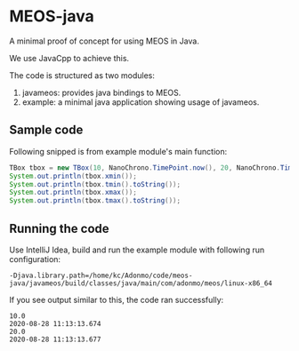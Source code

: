 # MEOS-java

A minimal proof of concept for using MEOS in Java.

We use JavaCpp to achieve this.

The code is structured as two modules:

  1. javameos: provides java bindings to MEOS.
  2. example: a minimal java application showing usage of javameos.

## Sample code

Following snipped is from example module's main function:
```java
TBox tbox = new TBox(10, NanoChrono.TimePoint.now(), 20, NanoChrono.TimePoint.now());
System.out.println(tbox.xmin());
System.out.println(tbox.tmin().toString());
System.out.println(tbox.xmax());
System.out.println(tbox.tmax().toString());
```

## Running the code
Use IntelliJ Idea, build and run the example module with following run configuration:
```
-Djava.library.path=/home/kc/Adonmo/code/meos-java/javameos/build/classes/java/main/com/adonmo/meos/linux-x86_64
```

If you see output similar to this, the code ran successfully:
```
10.0
2020-08-28 11:13:13.674
20.0
2020-08-28 11:13:13.677
```
